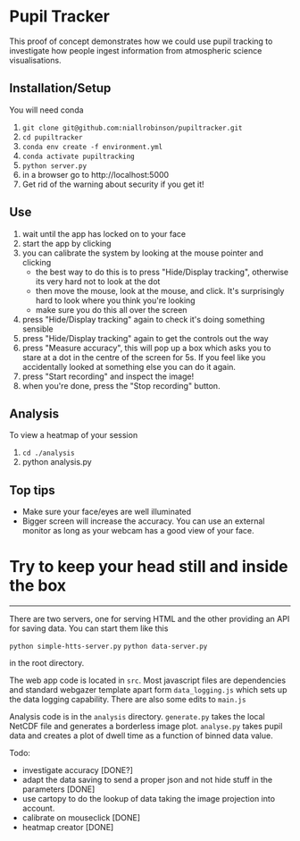 # Pupil Tracker

This proof of concept demonstrates how we could use pupil tracking to investigate how people ingest information from atmospheric science visualisations.

## Installation/Setup
You will need conda

1. `git clone git@github.com:niallrobinson/pupiltracker.git`
1. `cd pupiltracker`
1. `conda env create -f environment.yml`
1. `conda activate pupiltracking`
1. `python server.py`
1. in a browser go to http://localhost:5000
1. Get rid of the warning about security if you get it!

## Use
1. wait until the app has locked on to your face
1. start the app by clicking
1. you can calibrate the system by looking at the mouse pointer and clicking
    * the best way to do this is to press "Hide/Display tracking", otherwise its very hard not to look at the dot
    * then move the mouse, look at the mouse, and click. It's surprisingly hard to look where you think you're looking
    * make sure you do this all over the screen
1. press "Hide/Display tracking" again to check it's doing something sensible
1. press "Hide/Display tracking" again to get the controls out the way
1. press "Measure accuracy", this will pop up a box which asks you to stare at a dot in the centre of the screen for 5s. If you feel like you accidentally looked at something else you can do it again.
1. press "Start recording" and inspect the image!
1. when you're done, press the "Stop recording" button.

## Analysis
To view a heatmap of your session
1. `cd ./analysis`
1. python analysis.py

## Top tips
* Make sure your face/eyes are well illuminated
* Bigger screen will increase the accuracy. You can use an external monitor as long as your webcam has a good view of your face.
# Try to keep your head still and inside the box

---

There are two servers, one for serving HTML and the other providing an API for saving data. You can start them like this

`python simple-htts-server.py`
`python data-server.py`

in the root directory.

The web app code is located in `src`. Most javascript files are dependencies and standard webgazer template apart form `data_logging.js` which sets up the data logging capability. There are also some edits to `main.js`

Analysis code is in the `analysis` directory. `generate.py` takes the local NetCDF file and generates a borderless image plot. `analyse.py` takes pupil data and creates a plot of dwell time as a function of binned data value.

Todo:
* investigate accuracy [DONE?]
* adapt the data saving to send a proper json and not hide stuff in the parameters [DONE]
* use cartopy to do the lookup of data taking the image projection into account.
* calibrate on mouseclick [DONE]
* heatmap creator [DONE]